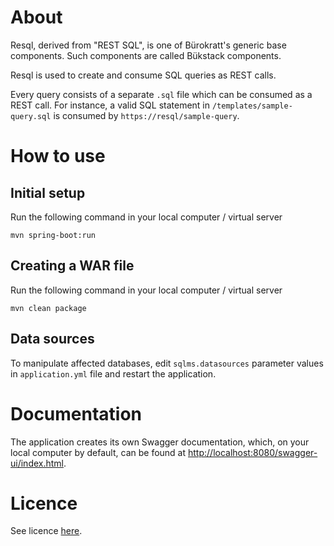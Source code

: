 # About

Resql, derived from "REST SQL", is one of Bürokratt's generic base components. Such components are called Bükstack components.

Resql is used to create and consume SQL queries as REST calls.

Every query consists of a separate `.sql` file which can be consumed as a REST call. For instance, a valid SQL statement in `/templates/sample-query.sql` is consumed by `https://resql/sample-query`.

# How to use 

## Initial setup
Run the following command in your local computer / virtual server

```mvn spring-boot:run```

## Creating a WAR file
Run the following command in your local computer / virtual server

```mvn clean package```

## Data sources
To manipulate affected databases, edit `sqlms.datasources` parameter values in `application.yml` file and restart the application.

# Documentation

The application creates its own Swagger documentation, which, on your local computer by default, can be found at [http://localhost:8080/swagger-ui/index.html](http://localhost:8080/swagger-ui/index.html).


# Licence

See licence [here](LICENCE.md).

